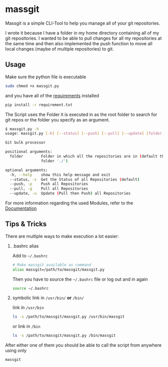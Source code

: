 # massgit

Massgit is a simple CLI-Tool to help you manage all of your git repositories.

I wrote it because I have a folder in my home directory containing all of my git repositories. I wanted to be able to pull changes for all my repositories at the same time and then also implemented the push function to move all local changes (maybe of multiple repositories) to git.

## Usage

Make sure the python file is executable

```bash
sudo chmod +x massgit.py
```

and you have all of the [requirements](/requirement.txt) installed

```bash
pip install -r requirement.txt
```

The Script uses the Folder it is executed in as the root folder to search for git repos or the folder you specify as an argument.

```bash
$ massgit.py -h
usage: massgit.py [-h] [--status] [--push] [--pull] [--update] [folder]

Git bulk processor

positional arguments:
  folder        Folder in which all the repositories are in (default this
                folder './')

optional arguments:
  -h, --help    show this help message and exit
  --status, -s  Get the Status of all Repositories (default)
  --push, -p    Push all Repositories
  --pull, -g    Pull all Repositories
  --update, -u  Update (Pull then Push) all Repositories
```

For more information regarding the used Modules, refer to the [Documentation](/docs/README.md)

## Tips & Tricks

There are multiple ways to make execution a lot easier:

1. .bashrc alias

    Add to `~/.bashrc`

    ```bash
    # Make massgit available as command
    alias massgit=/path/to/massgit/massgit.py
    ```

    Then you have to source the `~/.bashrc` file or log out and in again

    ```bash
    source ~/.bashrc
    ```

2. symbolic link in `/usr/bin/` **or** `/bin/`

    link in `/usr/bin`

    ```bash
    ls -s /path/to/massgit/massgit.py /usr/bin/massgit
    ```

    or link in `/bin`

    ```bash
    ls -s /path/to/massgit/massgit.py /bin/massgit
    ```

After either one of them you should be able to call the script from anywhere using only

```bash
massgit
```
